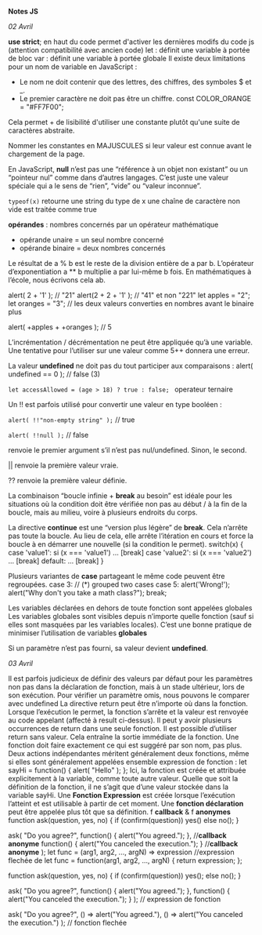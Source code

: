 **Notes JS**

*02 Avril*

**use strict**; en haut du code permet d'activer les dernières modifs du code js (attention compatibilité avec ancien code)
let : définit une variable à portée de bloc
var : définit une variable à portée globale
Il existe deux limitations pour un nom de variable en JavaScript :
- Le nom ne doit contenir que des lettres, des chiffres, des symboles $ et _.
- Le premier caractère ne doit pas être un chiffre.
const COLOR_ORANGE = "#FF7F00"; 

Cela permet + de lisibilité d'utiliser une constante plutôt qu'une suite de caractères abstraite.

Nommer les constantes en MAJUSCULES si leur valeur est connue avant le chargement de la page.

En JavaScript, **null** n’est pas une “référence à un objet non existant” ou un “pointeur nul” comme dans d’autres langages. 
C’est juste une valeur spéciale qui a le sens de “rien”, “vide” ou “valeur inconnue”.


```typeof(x)``` retourne une string du type de x
une chaîne de caractère non vide est traitée comme true

**opérandes** : nombres concernés par un opérateur mathématique
- opérande unaire = un seul nombre concerné
- opérande binaire = deux nombres concernés

Le résultat de a % b est le reste de la division entière de a par b.
L’opérateur d’exponentiation a ** b multiplie a par lui-même b fois. En mathématiques à l’école, nous écrivons cela ab.

alert( 2 + '1' ); // "21"
alert(2 + 2 + '1' ); // "41" et non "221"
let apples = "2";
let oranges = "3";
// les deux valeurs converties en nombres avant le binaire plus

alert( +apples + +oranges ); // 5

L’incrémentation / décrémentation ne peut être appliquée qu’à une variable. Une tentative pour l’utiliser sur une valeur comme 5++ donnera une erreur.

La valeur **undefined** ne doit pas du tout participer aux comparaisons : alert( undefined == 0 ); // false (3)

```let accessAllowed = (age > 18) ? true : false; ``` operateur ternaire

Un !! est parfois utilisé pour convertir une valeur en type booléen :

```alert( !!"non-empty string" );``` // true

```alert( !!null );``` // false

renvoie le premier argument s’il n’est pas nul/undefined. Sinon, le second.

|| renvoie la première valeur vraie.

?? renvoie la première valeur définie.

La combinaison “boucle infinie + **break** au besoin” est idéale pour les situations où la condition doit être vérifiée non pas au début / à la fin de la boucle, mais au milieu, voire à plusieurs endroits du corps.

La directive **continue** est une “version plus légère” de **break**. Cela n’arrête pas toute la boucle. Au lieu de cela, elle arrête l’itération en cours et force la boucle à en démarrer une nouvelle (si la condition le permet).
switch(x) {
  case 'value1':   si (x === 'value1')
    ...
    [break]
  case 'value2':   si (x === 'value2')
    ...
    [break]
  default:
    ... 
    [break]
}

Plusieurs variantes de **case** partageant le même code peuvent être regroupées.
  case 3: // (*) grouped two cases
  case 5:
    alert('Wrong!');
    alert("Why don't you take a math class?");
    break;

Les variables déclarées en dehors de toute fonction sont appelées globales
Les variables globales sont visibles depuis n’importe quelle fonction (sauf si elles sont masquées par les variables locales).
C’est une bonne pratique de minimiser l’utilisation de variables **globales**

Si un paramètre n’est pas fourni, sa valeur devient **undefined**.

*03 Avril*

Il est parfois judicieux de définir des valeurs par défaut pour les paramètres non pas dans la déclaration de fonction, mais à un stade ultérieur, lors de son exécution.
Pour vérifier un paramètre omis, nous pouvons le comparer avec undefined
La directive return peut être n’importe où dans la fonction. Lorsque l’exécution le permet, la fonction s’arrête et la valeur est renvoyée au code appelant (affecté à result ci-dessus).
Il peut y avoir plusieurs occurrences de return dans une seule fonction.
Il est possible d’utiliser return sans valeur. Cela entraîne la sortie immédiate de la fonction.
Une fonction doit faire exactement ce qui est suggéré par son nom, pas plus.
Deux actions indépendantes méritent généralement deux fonctions, même si elles sont généralement appelées ensemble 
expression de fonction :
let sayHi = function() {
  alert( "Hello" );
};
Ici, la fonction est créée et attribuée explicitement à la variable, comme toute autre valeur. Quelle que soit la définition de la fonction, il ne s’agit que d’une valeur stockée dans la variable sayHi.
Une **Fonction Expression** est créée lorsque l’exécution l’atteint et est utilisable à partir de cet moment.
Une **fonction déclaration** peut être appelée plus tôt que sa définition.
f **callback** & f **anonymes**
function ask(question, yes, no) {
  if (confirm(question)) yes()
  else no();
}

ask(
  "Do you agree?",
  function() { alert("You agreed."); }, //**callback anonyme**
  function() { alert("You canceled the execution."); } //**callback anonyme**
);
let func = (arg1, arg2, ..., argN) => expression //expression flechée de 
let func = function(arg1, arg2, ..., argN) {
  return expression;
};

function ask(question, yes, no) {
  if (confirm(question)) yes();
  else no();
}

ask(
  "Do you agree?",
  function() { alert("You agreed."); },
  function() { alert("You canceled the execution."); }
); // expression de fonction

ask(
  "Do you agree?",
  () => alert("You agreed."),
  () => alert("You canceled the execution.")
); // fonction flechée